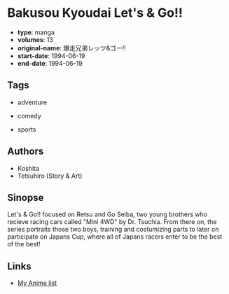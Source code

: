# Bakusou Kyoudai Let's & Go!!

-   **type**: manga
-   **volumes**: 13
-   **original-name**: 爆走兄弟レッツ&ゴー!!
-   **start-date**: 1994-06-19
-   **end-date**: 1994-06-19

## Tags

-   adventure
-   comedy

-   sports

## Authors

-   Koshita
-   Tetsuhiro (Story & Art)

## Sinopse

Let's & Go!! focused on Retsu and Go Seiba, two young brothers who recieve racing cars called "Mini 4WD" by Dr. Tsuchia. From there on, the series portraits those two boys, training and costumizing parts to later on participate on Japans Cup, where all of Japans racers enter to be the best of the best!

## Links

-   [My Anime list](https://myanimelist.net/manga/8298/Bakusou_Kyoudai_Lets___Go)

